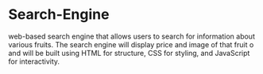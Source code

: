 # Search-Engine
web-based search engine that allows users to search for information about various fruits. The search engine will display price and image of that fruit o and will be built using HTML for structure, CSS for styling, and JavaScript for interactivity.
